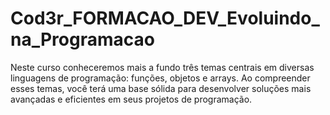 # Cod3r_FORMACAO_DEV_Evoluindo_na_Programacao
Neste curso conheceremos mais a fundo três temas centrais em diversas linguagens de programação: funções, objetos e arrays. Ao compreender esses temas, você terá uma base sólida para desenvolver soluções mais avançadas e eficientes em seus projetos de programação.
